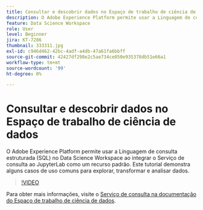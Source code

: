 ```yaml
---
title: Consultar e descobrir dados no Espaço de trabalho de ciência de dados
description: O Adobe Experience Platform permite usar a Linguagem de consulta estruturada (SQL) no Data Science Workspace ao integrar o Serviço de consulta ao JupyterLab como um recurso padrão.
feature: Data Science Workspace
role: User
level: Beginner
jira: KT-7286
thumbnail: 333311.jpg
exl-id: c946d462-42bc-4adf-a4db-47a61fa6bbff
source-git-commit: 42427df298e2c5ae734ce050e935378db51e66a1
workflow-type: tm+mt
source-wordcount: '99'
ht-degree: 0%

---
```


# Consultar e descobrir dados no Espaço de trabalho de ciência de dados

O Adobe Experience Platform permite usar a Linguagem de consulta estruturada (SQL) no Data Science Workspace ao integrar o Serviço de consulta ao JupyterLab como um recurso padrão. Este tutorial demonstra alguns casos de uso comuns para explorar, transformar e analisar dados.

>[!VIDEO](https://video.tv.adobe.com/v/333311)

Para obter mais informações, visite o [Serviço de consulta na documentação do Espaço de trabalho de ciência de dados](https://experienceleague.adobe.com/docs/experience-platform/data-science-workspace/jupyterlab/query-service.html).